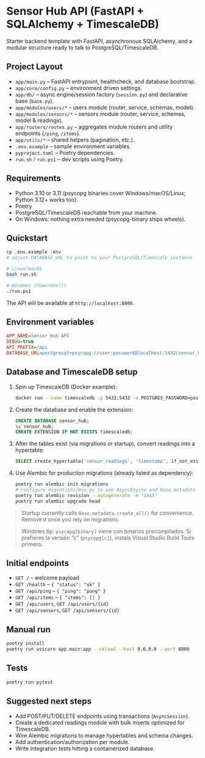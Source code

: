 # Sensor Hub API (FastAPI + SQLAlchemy + TimescaleDB)

Starter backend template with FastAPI, asynchronous SQLAlchemy, and a modular structure ready to talk to PostgreSQL/TimescaleDB.

## Project Layout

- `app/main.py` – FastAPI entrypoint, healthcheck, and database bootstrap.
- `app/core/config.py` – environment driven settings.
- `app/db/` – async engine/session factory (`session.py`) and declarative base (`base.py`).
- `app/modules/users/*` – users module (router, service, schemas, model).
- `app/modules/sensors/*` – sensors module (router, service, schemas, model & readings).
- `app/routers/routes.py` – aggregates module routers and utility endpoints (`/ping`, `/items`).
- `app/utils/*` – shared helpers (pagination, etc.).
- `.env.example` – sample environment variables.
- `pyproject.toml` – Poetry dependencies.
- `run.sh` / `run.ps1` – dev scripts using Poetry.

## Requirements

- Python 3.10 or 3.11 (psycopg binaries cover Windows/macOS/Linux; Python 3.12+ works too).
- Poetry
- PostgreSQL/TimescaleDB reachable from your machine.
- On Windows: nothing extra needed (psycopg-binary ships wheels).

## Quickstart

```bash
cp .env.example .env
# adjust DATABASE_URL to point to your PostgreSQL/Timescale instance

# Linux/macOS
bash run.sh

# Windows (PowerShell)
./run.ps1
```

The API will be available at `http://localhost:8000`.

## Environment variables

```ini
APP_NAME=Sensor Hub API
DEBUG=true
API_PREFIX=/api
DATABASE_URL=postgresql+psycopg://user:password@localhost:5432/sensor_hub
```

## Database and TimescaleDB setup

1. Spin up TimescaleDB (Docker example):

   ```bash
   docker run --name timescaledb -p 5432:5432 -e POSTGRES_PASSWORD=postgres -d timescale/timescaledb:2.15.2-pg16
   ```

2. Create the database and enable the extension:

   ```sql
   CREATE DATABASE sensor_hub;
   \c sensor_hub;
   CREATE EXTENSION IF NOT EXISTS timescaledb;
   ```

3. After the tables exist (via migrations or startup), convert readings into a hypertable:

   ```sql
   SELECT create_hypertable('sensor_readings', 'timestamp', if_not_exists => TRUE);
   ```

4. Use Alembic for production migrations (already listed as dependency):

   ```bash
   poetry run alembic init migrations
   # configure migrations/env.py to use AsyncEngine and Base.metadata
   poetry run alembic revision --autogenerate -m "init"
   poetry run alembic upgrade head
   ```

> Startup currently calls `Base.metadata.create_all()` for convenience. Remove it once you rely on migrations.

> Windows tip: `psycopg[binary]` viene con binarios precompilados. Si prefieres la versión “c” (`psycopg[c]`), instala Visual Studio Build Tools primero.

## Initial endpoints

- `GET /` – welcome payload
- `GET /health` – `{ "status": "ok" }`
- `GET /api/ping` – `{ "ping": "pong" }`
- `GET /api/items` – `{ "items": [] }`
- `GET /api/users`, `GET /api/users/{id}`
- `GET /api/sensors`, `GET /api/sensors/{id}`

## Manual run

```bash
poetry install
poetry run uvicorn app.main:app --reload --host 0.0.0.0 --port 8000
```

## Tests

```bash
poetry run pytest
```

## Suggested next steps

- Add POST/PUT/DELETE endpoints using transactions (`AsyncSession`).
- Create a dedicated readings module with bulk inserts optimized for TimescaleDB.
- Wire Alembic migrations to manage hypertables and schema changes.
- Add authentication/authorization per module.
- Write integration tests hitting a containerized database.
